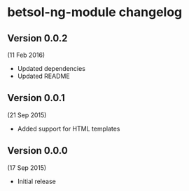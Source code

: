 # betsol-ng-module changelog

## Version 0.0.2
(11 Feb 2016)

- Updated dependencies
- Updated README


## Version 0.0.1
(21 Sep 2015)

- Added support for HTML templates


## Version 0.0.0
(17 Sep 2015)

- Initial release
